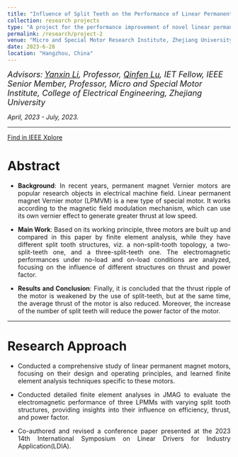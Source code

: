```yaml
---
title: "Influence of Split Teeth on the Performance of Linear Permanent Magnet Vernier Motor"
collection: research projects
type: "A project for the performance improvement of novel linear permanent magnet machines (LPMMs)"
permalink: /research/project-2
venue: "Micro and Special Motor Research Institute, Zhejiang University"
date: 2023-6-28
location: "Hangzhou, China"
---
```


*<font size=4>Advisors:</font> [<font size=4>Yanxin Li</font>](https://person.zju.edu.cn/en/EElyx)<font size=4>, Professor, </font> [<font size=4>Qinfen Lu</font>](https://person.zju.edu.cn/en/qflu)<font size=4>, IET Fellow, IEEE Senior Member, Professor, Micro and Special Motor Institute, College of Electrical Engineering, Zhejiang University</font>*   

*April, 2023 - July, 2023.*  

- - -  

[Find in IEEE Xplore](https://doi.org/10.1109/LDIA59564.2023.10297520)
  
Abstract
===  

- <p style = "text-align:justify; text-justify:inter-ideograph;"> <b>Background</b>: In recent years, permanent magnet Vernier motors are popular research objects in electrical machine field. Linear permanent magnet Vernier motor (LPMVM) is a new type of special motor. It works according to the magnetic field modulation mechanism, which can use its own vernier effect to generate greater thrust at low speed.</p>
- <p style = "text-align:justify; text-justify:inter-ideograph;"> <b>Main Work</b>: Based on its working principle, three motors are built up and compared in this paper by finite element analysis, while they have different split tooth structures, viz. a non-split-tooth topology, a two-split-teeth one, and a three-split-teeth one. The electromagnetic performances under no-load and on-load conditions are analyzed, focusing on the influence of different structures on thrust and power factor.</p>
- <p style = "text-align:justify; text-justify:inter-ideograph;"> <b>Results and Conclusion</b>: Finally, it is concluded that the thrust ripple of the motor is weakened by the use of split-teeth, but at the same time, the average thrust of the motor is also reduced. Moreover, the increase of the number of split teeth will reduce the power factor of the motor.</p>  

  
- - -  

Research Approach  
===  

- <p style = "text-align:justify; text-justify:inter-ideograph;"> Conducted a comprehensive study of linear permanent magnet motors, focusing on their design and operating principles, and learned finite element analysis techniques specific to these motors.</p>
- <p style = "text-align:justify; text-justify:inter-ideograph;"> Conducted detailed finite element analyses in JMAG to evaluate the electromagnetic performance of three LPMMs with varying split tooth structures, providing insights into their influence on efficiency, thrust, and power factor.</p>
- <p style = "text-align:justify; text-justify:inter-ideograph;"> Co-authored and revised a conference paper presented at the 2023 14th International Symposium on Linear Drivers for Industry Application(LDIA).</p>



